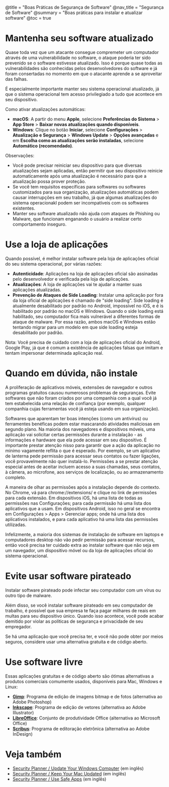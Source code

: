 @title = "Boas Práticas de Segurança de Software"
@nav_title = "Segurança de Software"
@summary = "Boas práticas para instalar e atualizar software"
@toc = true

# Mantenha seu software atualizado

Quase toda vez que um atacante consegue compremeter um computador através de uma vulnerabilidade no software, o ataque poderia ter sido prevenido se o software estivesse atualizado. Isso é porque quase todas as vulnerabilidades são conhecidas pelos desenvolvedores do software e já foram consertadas no momento em que o atacante aprende a se aproveitar das falhas.

É especialmente importante manter seu sistema operacional atualizado, já que o sistema operacional tem acesso privilegiado a tudo que acontece em seu dispositivo.

Como ativar atualizações automáticas:

* **macOS**: A partir do menu **Apple**, selecione **Preferências do Sistema** > **App Store** > **Baixar novas atualizações quando disponíveis**.
* **Windows**: Clique no botão **Iniciar**, selecione **Configurações** > **Atualização e Segurança** > **Windows Update** > **Opções avançadas** e em **Escolha como as atualizações serão instaladas**, selecione **Automático (recomendado)**.

Observações:

* Você pode precisar reiniciar seu dispositivo para que diversas atualizações sejam aplicadas, então permitir que seu dispositivo reinicie automaticamente após uma atualização é necessário para que a atualização possa prover proteção.
* Se você tem requisitos específicas para softwares ou softwares customizados para sua organização, atualizações automáticas podem causar interrupções em seu trabalho, já que algumas atualizações do sistema operacionakl podem ser incompatíveis com os softwares existentes.
* Manter seu software atualizado não ajuda com ataques de Phishing ou Malware, que funcionam enganando o usuário a realizar certo comportamento inseguro.

# Use a loja de aplicações

Quando possível, é melhor instalar software pela loja de aplicações oficial do seu sistema operacional, por várias razões:

* **Autenticidade**: Aplicações na loja de aplicações oficial são assinadas pelo desenvolvedor e verificada pela loja de aplicações.
* **Atualizações**: A loja de aplicações vai te ajudar a manter suas aplicações atualizadas.
* **Prevenção de Ataques de Side Loading**: Instalar uma aplicação por fora da loja oficial de aplicações é chamado de "side loading". Side loading é atualmente desabilitado por padrão no Android, impossível no iOS, e é is habilitado por padrão no macOS e Windows. Quando o side loading está habilitado, seu computador fica mais vulnerável a diferentes formas de ataque de malware. Por essa razão, ambos macOS e Windows estão tentando migrar para um modelo em que side loading esteja desabilitado por padrão.

Nota: Você precisa de cuidado com a loja de aplicações oficial do Android, Google Play, já que é comum a existência de aplicações falsas que imitam e tentam impersonar determinada aplicação real.

# Quando em dúvida, não instale

A proliferação de aplicativos móveis, extensões de navegador e outros programas gratuitos causou numerosos problemas de seguranças. Evite softwares que não foram criados por uma companhia com a qual você já tem estabelecida uma relação de confiança (por exemplo, qualquer companhia cujas ferramentas você já esteja usando em sua organização).

Softwares que aparentam ter boas intenções (como um antivírus) ou ferramentes benéficas podem estar mascarando atividades maliciosas em segundo plano. Na maioria dos navegadores e dispositivos móveis, uma aplicação vai solicitar certas permissões durante a instalação - as informações e hardware que ela pode acessar em seu dispositivo. É importante prestar atenção nisso para garantir que a ação da aplicação no mínimo vagamente reflita o que é esperado. Por exemplo, se um aplicativo de lanterna pede permissão para acessar seus contatos ou fazer ligações, você provavelmente não quer instalá-lo. Permissões a se prestar atenção especial antes de aceitar incluem acesso a suas chamadas, seus contatos, à câmera, ao microfone, aos serviços de localização, ou ao armazenamento completo.

A maneira de olhar as permissões após a instalação depende do contexto. No Chrome, vá para chrome://extensions/ e clique no link de permissões para cada extensão. Em dispositivos iOS, há uma lista de todas as permissões nas Configurações; para cada permissão há uma lista dos aplicativos que a usam. Em dispositivos Android, isso no geral se encontra em Configurações > Apps > Gerenciar apps; onde há uma lista dos aplicativos instalados, e para cada aplicativo há uma lista das permissões utilizadas.

Infelizmente, a maioria dos sistemas de instalação de software em laptops e computadores desktop não vão pedir permissão para acessar recursos, então você precisa ter cuidado extra ao instalar software que não seja em um navegador, um dispositivo móvel ou da loja de aplicações oficial do sistema operacional.

# Evite usar software pirateado

Instalar software pirateado pode infectar seu computador com um vírus ou outro tipo de malware.

Além disso, se você instalar software pirateado em seu computador de trabalho, é possível que sua empresa te faça pagar milhares de reais em multas para seu dispositivo único. Quando isso acontece, você pode acabar demitido por violar as políticas de segurança e privacidade de seu empregador.

Se há uma aplicação que você precisa ter, e você não pode obter por meios seguros, considere usar uma alternativa gratuita e de código aberto.

# Use software livre

Essas aplicações gratuitas e de código aberto são ótimas alternativas a produtos comerciais comumente usados, disponíveis para Mac, Windows e Linux:

* **[Gimp](https://www.gimp.org/)**: Programa de edição de imagens bitmap e de fotos (alternativa ao Adobe Photoshop)
* **[Inkscape](https://inkscape.org/en/)**: Programa de edição de vetores (alternativa ao Adobe Illustrator)
* **[LibreOffice](https://www.libreoffice.org/)**: Conjunto de produtividade Office (alternativa ao Microsoft Office)
* **[Scribus](https://www.scribus.net)**: Programa de editoração eletrônica (alternativa ao Adobe InDesign)

# Veja também

* [Security Planner / Update Your Windows Computer](https://securityplanner.org/#/tool/update-your-windows-pc) (em inglês) 
* [Security Planner / Keep Your Mac Updated](https://securityplanner.org/#/tool/update-your-mac) (em inglês)
* [Security Planner / Use Safe Apps](https://securityplanner.org/#/tool/use-safe-apps) (em inglês)
